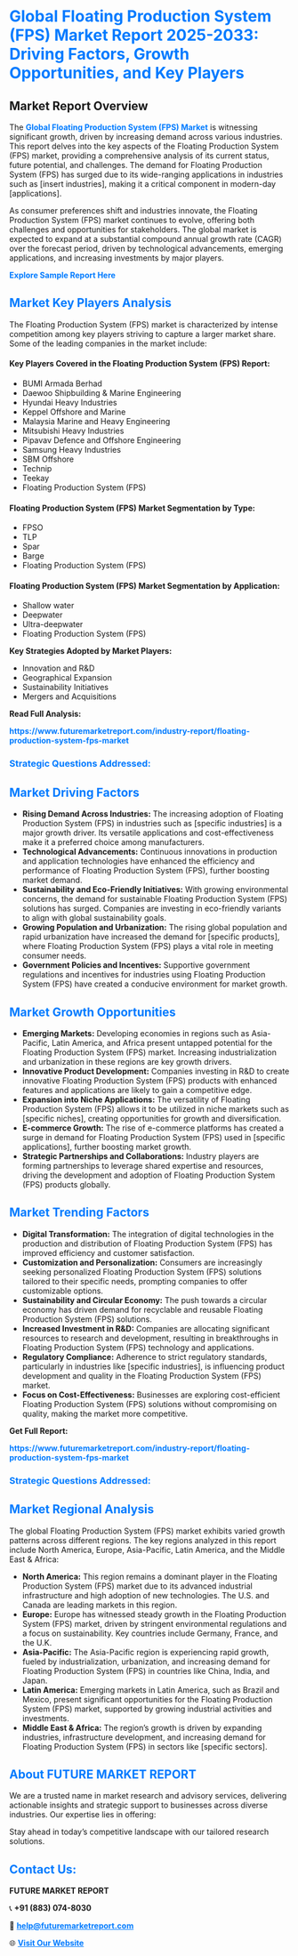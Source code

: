<h1 style="color: #007BFF;">Global Floating Production System (FPS) Market Report 2025-2033: Driving Factors, Growth Opportunities, and Key Players</h1>

<section id="overview">
<h2>Market Report Overview</h2>
<p>The <a href="https://www.futuremarketreport.com/industry-report/floating-production-system-fps-market" style="color: #007BFF; text-decoration: none;"><strong>Global Floating Production System (FPS) Market</strong></a> is witnessing significant growth, driven by increasing demand across various industries. This report delves into the key aspects of the Floating Production System (FPS) market, providing a comprehensive analysis of its current status, future potential, and challenges. The demand for Floating Production System (FPS) has surged due to its wide-ranging applications in industries such as [insert industries], making it a critical component in modern-day [applications].</p>
<p>As consumer preferences shift and industries innovate, the Floating Production System (FPS) market continues to evolve, offering both challenges and opportunities for stakeholders. The global market is expected to expand at a substantial compound annual growth rate (CAGR) over the forecast period, driven by technological advancements, emerging applications, and increasing investments by major players.</p>
</section>

<section id="overview">
<p><a href="https://www.futuremarketreport.com/request-sample/reportId=108499" style="color: #007BFF; text-decoration: none;"><strong>Explore Sample Report Here</strong></a></p>
</section>

<section id="key-players">
<h2 style="color: #007BFF;">Market Key Players Analysis</h2>
<p>The Floating Production System (FPS) market is characterized by intense competition among key players striving to capture a larger market share. Some of the leading companies in the market include:</p>
<h4>Key Players Covered in the Floating Production System (FPS) Report:</h4>
<ul><li>BUMI Armada Berhad</li><li>Daewoo Shipbuilding &amp; Marine Engineering</li><li>Hyundai Heavy Industries</li><li>Keppel Offshore and Marine</li><li>Malaysia Marine and Heavy Engineering</li><li>Mitsubishi Heavy Industries</li><li>Pipavav Defence and Offshore Engineering</li><li>Samsung Heavy Industries</li><li>SBM Offshore</li><li>Technip</li><li>Teekay</li><li>Floating Production System (FPS)</li></ul>
<h4>Floating Production System (FPS) Market Segmentation by Type:</h4>
<ul><li>FPSO</li><li>TLP</li><li>Spar</li><li>Barge</li><li>Floating Production System (FPS)</li></ul>

<h4>Floating Production System (FPS) Market Segmentation by Application:</h4>
<ul><li>Shallow water</li><li>Deepwater</li><li>Ultra-deepwater</li><li>Floating Production System (FPS)</li></ul>
<p><strong>Key Strategies Adopted by Market Players:</strong></p>
<ul>
<li>Innovation and R&D</li>
<li>Geographical Expansion</li>
<li>Sustainability Initiatives</li>
<li>Mergers and Acquisitions</li>
</ul>
</section>

<section>
<p><strong>Read Full Analysis: </strong></p><a href="https://www.futuremarketreport.com/industry-report/floating-production-system-fps-market" style="color: #007BFF; text-decoration: none;"><strong>https://www.futuremarketreport.com/industry-report/floating-production-system-fps-market</strong></a>
<h3 style="color: #007BFF;">Strategic Questions Addressed:</h3>
</section>

<section id="driving-factors">
<h2 style="color: #007BFF;">Market Driving Factors</h2>
<ul>
<li><strong>Rising Demand Across Industries:</strong> The increasing adoption of Floating Production System (FPS) in industries such as [specific industries] is a major growth driver. Its versatile applications and cost-effectiveness make it a preferred choice among manufacturers.</li>
<li><strong>Technological Advancements:</strong> Continuous innovations in production and application technologies have enhanced the efficiency and performance of Floating Production System (FPS), further boosting market demand.</li>
<li><strong>Sustainability and Eco-Friendly Initiatives:</strong> With growing environmental concerns, the demand for sustainable Floating Production System (FPS) solutions has surged. Companies are investing in eco-friendly variants to align with global sustainability goals.</li>
<li><strong>Growing Population and Urbanization:</strong> The rising global population and rapid urbanization have increased the demand for [specific products], where Floating Production System (FPS) plays a vital role in meeting consumer needs.</li>
<li><strong>Government Policies and Incentives:</strong> Supportive government regulations and incentives for industries using Floating Production System (FPS) have created a conducive environment for market growth.</li>
</ul>
</section>

<section id="growth-opportunities">
<h2 style="color: #007BFF;">Market Growth Opportunities</h2>
<ul>
<li><strong>Emerging Markets:</strong> Developing economies in regions such as Asia-Pacific, Latin America, and Africa present untapped potential for the Floating Production System (FPS) market. Increasing industrialization and urbanization in these regions are key growth drivers.</li>
<li><strong>Innovative Product Development:</strong> Companies investing in R&D to create innovative Floating Production System (FPS) products with enhanced features and applications are likely to gain a competitive edge.</li>
<li><strong>Expansion into Niche Applications:</strong> The versatility of Floating Production System (FPS) allows it to be utilized in niche markets such as [specific niches], creating opportunities for growth and diversification.</li>
<li><strong>E-commerce Growth:</strong> The rise of e-commerce platforms has created a surge in demand for Floating Production System (FPS) used in [specific applications], further boosting market growth.</li>
<li><strong>Strategic Partnerships and Collaborations:</strong> Industry players are forming partnerships to leverage shared expertise and resources, driving the development and adoption of Floating Production System (FPS) products globally.</li>
</ul>
</section>

<section id="trending-factors">
<h2 style="color: #007BFF;">Market Trending Factors</h2>
<ul>
<li><strong>Digital Transformation:</strong> The integration of digital technologies in the production and distribution of Floating Production System (FPS) has improved efficiency and customer satisfaction.</li>
<li><strong>Customization and Personalization:</strong> Consumers are increasingly seeking personalized Floating Production System (FPS) solutions tailored to their specific needs, prompting companies to offer customizable options.</li>
<li><strong>Sustainability and Circular Economy:</strong> The push towards a circular economy has driven demand for recyclable and reusable Floating Production System (FPS) solutions.</li>
<li><strong>Increased Investment in R&D:</strong> Companies are allocating significant resources to research and development, resulting in breakthroughs in Floating Production System (FPS) technology and applications.</li>
<li><strong>Regulatory Compliance:</strong> Adherence to strict regulatory standards, particularly in industries like [specific industries], is influencing product development and quality in the Floating Production System (FPS) market.</li>
<li><strong>Focus on Cost-Effectiveness:</strong> Businesses are exploring cost-efficient Floating Production System (FPS) solutions without compromising on quality, making the market more competitive.</li>
</ul>
</section>

<section>
<p><strong>Get Full Report: </strong></p><a href="https://www.futuremarketreport.com/industry-report/floating-production-system-fps-market" style="color: #007BFF; text-decoration: none;"><strong>https://www.futuremarketreport.com/industry-report/floating-production-system-fps-market</strong></a>
<h3 style="color: #007BFF;">Strategic Questions Addressed:</h3>
</section>


<section id="regional-analysis">
<h2 style="color: #007BFF;">Market Regional Analysis</h2>
<p>The global Floating Production System (FPS) market exhibits varied growth patterns across different regions. The key regions analyzed in this report include North America, Europe, Asia-Pacific, Latin America, and the Middle East & Africa:</p>
<ul>
<li><strong>North America:</strong> This region remains a dominant player in the Floating Production System (FPS) market due to its advanced industrial infrastructure and high adoption of new technologies. The U.S. and Canada are leading markets in this region.</li>
<li><strong>Europe:</strong> Europe has witnessed steady growth in the Floating Production System (FPS) market, driven by stringent environmental regulations and a focus on sustainability. Key countries include Germany, France, and the U.K.</li>
<li><strong>Asia-Pacific:</strong> The Asia-Pacific region is experiencing rapid growth, fueled by industrialization, urbanization, and increasing demand for Floating Production System (FPS) in countries like China, India, and Japan.</li>
<li><strong>Latin America:</strong> Emerging markets in Latin America, such as Brazil and Mexico, present significant opportunities for the Floating Production System (FPS) market, supported by growing industrial activities and investments.</li>
<li><strong>Middle East & Africa:</strong> The region’s growth is driven by expanding industries, infrastructure development, and increasing demand for Floating Production System (FPS) in sectors like [specific sectors].</li>
</ul>
</section>

<footer>
<h2 style="color: #007BFF;">About FUTURE MARKET REPORT</h2>
<p>We are a trusted name in market research and advisory services, delivering actionable insights and strategic support to businesses across diverse industries. Our expertise lies in offering:</p>

<p>Stay ahead in today’s competitive landscape with our tailored research solutions.</p>

<h2 style="color: #007BFF;">Contact Us:</h2>
<p><strong>FUTURE MARKET REPORT</strong></p>
<p>📞 <strong>+91 (883) 074-8030</strong></p>
<p>📧 <strong><a href="mailto:help@futuremarketreport.com" style="color: #007BFF;">help@futuremarketreport.com</a></strong></p>
<p>🌐 <strong><a href="https://www.futuremarketreport.com/" style="color: #007BFF;">Visit Our Website</a></strong></p>
</footer>